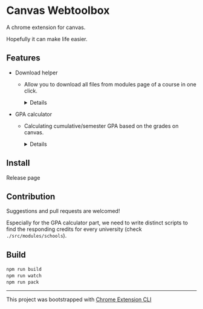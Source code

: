 # Canvas Webtoolbox

A chrome extension for canvas.

Hopefully it can make life easier.

## Features

- Download helper
    + Allow you to download all files from modules page of a course in one click.
        <details>

        ![Download helper showing](./assets/Func1.gif)

        </details>

- GPA calculator
    + Calculating cumulative/semester GPA based on the grades on canvas.
        <details>

        ![GPA calculator showing](./assets/Func2.gif)

        </details>

## Install

Release page

## Contribution

Suggestions and pull requests are welcomed!

Especially for the GPA calculator part, we need to write distinct scripts to find the responding credits for every university (check `./src/modules/schools`).

## Build
```bash
npm run build
npm run watch
npm run pack
```

---

This project was bootstrapped with [Chrome Extension CLI](https://github.com/dutiyesh/chrome-extension-cli)

